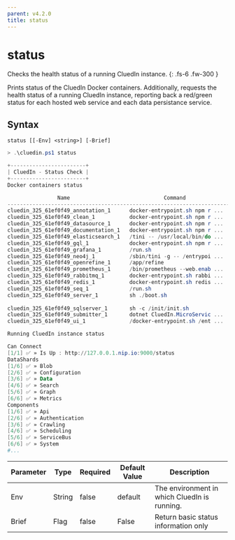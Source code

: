 ```yaml
---
parent: v4.2.0
title: status
---
```


# status

Checks the health status of a running CluedIn instance.
{: .fs-6 .fw-300 }

Prints status of the CluedIn Docker containers.
Additionally, requests the health status of a running CluedIn instance,
reporting back a red/green status for each hosted web service and
each data persistance service.

## Syntax

```
status [[-Env] <string>] [-Brief] 
```

```powershell
> .\cluedin.ps1 status

+------------------------+
| CluedIn - Status Check |
+------------------------+
Docker containers status

                Name                              Command               State                                                                              Ports
--------------------------------------------------------------------------------------------------------------------------------------------------------------------------------------------------------------------------------------------
cluedin_325_61ef0f49_annotation_1      docker-entrypoint.sh npm r ...   Up      0.0.0.0:9010->8888/tcp,:::9010->8888/tcp
cluedin_325_61ef0f49_clean_1           docker-entrypoint.sh npm r ...   Up      0.0.0.0:9009->8888/tcp,:::9009->8888/tcp
cluedin_325_61ef0f49_datasource_1      docker-entrypoint.sh npm r ...   Up      0.0.0.0:9011->8888/tcp,:::9011->8888/tcp
cluedin_325_61ef0f49_documentation_1   docker-entrypoint.sh npm r ...   Up      0.0.0.0:9021->8888/tcp,:::9021->8888/tcp
cluedin_325_61ef0f49_elasticsearch_1   /tini -- /usr/local/bin/do ...   Up      0.0.0.0:9200->9200/tcp,:::9200->9200/tcp, 0.0.0.0:9300->9300/tcp,:::9300->9300/tcp
cluedin_325_61ef0f49_gql_1             docker-entrypoint.sh npm r ...   Up      0.0.0.0:8888->8888/tcp,:::8888->8888/tcp
cluedin_325_61ef0f49_grafana_1         /run.sh                          Up      0.0.0.0:3030->3000/tcp,:::3030->3000/tcp
cluedin_325_61ef0f49_neo4j_1           /sbin/tini -g -- /entrypoi ...   Up      7473/tcp, 0.0.0.0:7474->7474/tcp,:::7474->7474/tcp, 0.0.0.0:7687->7687/tcp,:::7687->7687/tcp
cluedin_325_61ef0f49_openrefine_1      /app/refine                      Up      0.0.0.0:3333->3333/tcp,:::3333->3333/tcp
cluedin_325_61ef0f49_prometheus_1      /bin/prometheus --web.enab ...   Up      0.0.0.0:9090->9090/tcp,:::9090->9090/tcp
cluedin_325_61ef0f49_rabbitmq_1        docker-entrypoint.sh rabbi ...   Up      15671/tcp, 0.0.0.0:15672->15672/tcp,:::15672->15672/tcp, 25672/tcp, 4369/tcp, 5671/tcp, 0.0.0.0:5672->5672/tcp,:::5672->5672/tcp
cluedin_325_61ef0f49_redis_1           docker-entrypoint.sh redis ...   Up      0.0.0.0:6379->6379/tcp,:::6379->6379/tcp
cluedin_325_61ef0f49_seq_1             /run.sh                          Up      0.0.0.0:5341->5341/tcp,:::5341->5341/tcp, 0.0.0.0:3200->80/tcp,:::3200->80/tcp
cluedin_325_61ef0f49_server_1          sh ./boot.sh                     Up      0.0.0.0:9000->9000/tcp,:::9000->9000/tcp, 0.0.0.0:9001->9001/tcp,:::9001->9001/tcp, 0.0.0.0:9003->9003/tcp,:::9003->9003/tcp,
                                                                                0.0.0.0:9006->9006/tcp,:::9006->9006/tcp, 0.0.0.0:9007->9007/tcp,:::9007->9007/tcp, 0.0.0.0:9013->9013/tcp,:::9013->9013/tcp
cluedin_325_61ef0f49_sqlserver_1       sh -c /init/init.sh              Up      0.0.0.0:1433->1433/tcp,:::1433->1433/tcp
cluedin_325_61ef0f49_submitter_1       dotnet CluedIn.MicroServic ...   Up      0.0.0.0:9012->8888/tcp,:::9012->8888/tcp
cluedin_325_61ef0f49_ui_1              /docker-entrypoint.sh /ent ...   Up      80/tcp, 0.0.0.0:9080->8080/tcp,:::9080->8080/tcp

Running CluedIn instance status

Can Connect
[1/1] ✅ » Is Up : http://127.0.0.1.nip.io:9000/status
DataShards
[1/6] ✅ » Blob
[2/6] ✅ » Configuration
[3/6] ✅ » Data
[4/6] ✅ » Search
[5/6] ✅ » Graph
[6/6] ✅ » Metrics
Components
[1/6] ✅ » Api
[2/6] ✅ » Authentication
[3/6] ✅ » Crawling
[4/6] ✅ » Scheduling
[5/6] ✅ » ServiceBus
[6/6] ✅ » System
#...
```    

| Parameter | Type | Required | Default Value | Description |
| --------- | ---- | -------- | ------------- | ----------- |
| Env | String | false | default | The environment in which CluedIn is running. 
| Brief | Flag | false | False | Return basic status information only 


